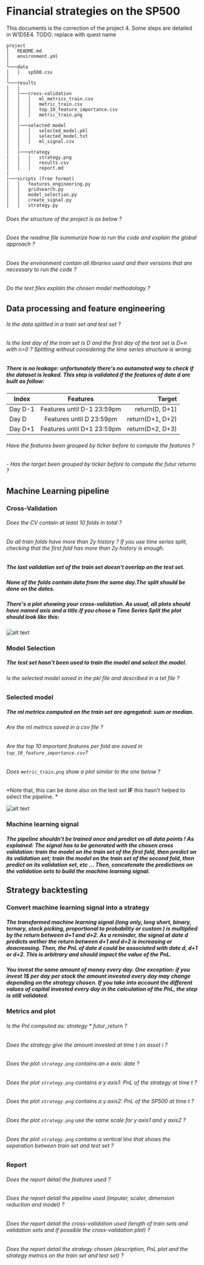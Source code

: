 # Financial strategies on the SP500
 
 This documents is the correction of the project 4. Some steps are detailed in W1D5E4. TODO: replace with quest name
 

```
project
│   README.md
│   environment.yml    
│
└───data
│   │   sp500.csv
│
└───results
│   │   
|   |───cross-validation 
│   │   │   ml_metrics_train.csv
│   │   │   metric_train.csv
│   │   │   top_10_feature_importance.csv
│   │   │   metric_train.png
│   │  
|   |───selected model
│   │   │   selected_model.pkl
│   │   │   selected_model.txt
│   │   │   ml_signal.csv
│   │   
|   |───strategy
|   |   |   strategy.png
│   │   │   results.csv
│   │   │   report.md
|
|───scripts (free format)
│   │   features_engineering.py
│   │   gridsearch.py
│   │   model_selection.py
│   │   create_signal.py
│   │   strategy.py

``` 

###### Does the structure of the project is as below ? 

###### Does the readme file summurize how to run the code and explain the global approach ? 

###### Does the environment contain all libraries used and their versions that are necessary to run the code ? 

###### Do the text files explain the chosen model methodology ? 


## **Data processing and feature engineering**

###### Is the data splitted in a train set and test set ? 
###### Is the last day of the train set is D and the first day of the test set is D+n with n>0 ? Splitting without considering the time series structure is wrong. 

##### There is no leakage: unfortunately there's no autamated way to check if the dataset is leaked. This step is validated if the features of date d are built as follow: 

| Index    |  Features                   |Target |
|----------|:-------------:              |------:|
| Day D-1  |  Features until D-1 23:59pm | return(D, D+1) |
| Day D    |  Features until D 23:59pm | return(D+1, D+2) |
| Day D+1  |  Features until D+1 23:59pm   | return(D+2, D+3) |

###### Have the features been grouped by ticker before to compute the features ? 

###### - Has the target been grouped by ticker before to compute the futur returns ? 


## **Machine Learning pipeline**

### Cross-Validation

###### Does the CV contain at least 10 folds in total ? 
###### Do all train folds have more than 2y history ?  If you use time series split, checking that the first fold has more than 2y history is enough. 
##### The last validation set of the train set doesn't overlap on the test set. 
##### None of the folds contain data from the same day.The split should be done on the dates. 
##### There's a plot showing your cross-validation. As usual, all plots should have named axis and a title.If you chose a Time Series Split the plot should look like this: 


![alt text][timeseries]

[timeseries]: ../Time_series_split.png "Time Series split" 


### Model Selection

##### The test set hasn't been used to train the model and select the model. 
###### Is the selected model  saved in the pkl file and described in a txt file ? 

### Selected model

##### The ml metrics computed on the train set are agregated: sum or median. 
###### Are the ml metrics saved in a csv file ? 
###### Are the top 10 important features per fold are saved in `top_10_feature_importance.csv`? 
###### Does `metric_train.png` show a plot similar to the one below ? 
*Note that, this can be done also on the test set **IF** this hasn't helped to select the pipeline. *

![alt text][barplot]

[barplot]: ../metric_plot.png "Metric plot"

### Machine learning signal

##### **The pipeline shouldn't be trained once and predict on all data points !** As explained: The signal has to be generated with the chosen cross validation: train the model on the train set of the first fold, then predict on its validation set; train the model on the train set of the second fold, then predict on its validation set, etc ... Then, concatenate the predictions on the validation sets to build the machine learning signal.


## **Strategy backtesting**

### Convert machine learning signal into a strategy

##### The transformed machine learning signal (long only, long short, binary, ternary, stock picking, proportional to probability or custom ) is multiplied by the return between d+1 and d+2. As a reminder, the signal at date d predicts wether the return between d+1 and d+2 is increasing or deacreasing. Then, the PnL of date d could be associated with date d, d+1 or d+2. This is arbitrary and should impact the value of the PnL. 

##### You invest the same amount of money every day. One exception: if you invest 1$ per day per stock the amount invested every day may change depending on the strategy chosen. If you take into account the different values of capital invested every day in the calculation of the PnL, the step is still validated. 

### Metrics and plot

###### Is the Pnl computed as: strategy * futur_return ?  
###### Does the strategy give the amount invested at time t on asset i ? 

###### Does the plot `strategy.png` contains an x axis: date ? 
###### Does the plot `strategy.png` contains a y axis1: PnL of the strategy at time t ? 
###### Does the plot `strategy.png` contains a y axis2: PnL of the SP500 at time t ? 
###### Does the plot `strategy.png` use the same scale for y axis1 and y axis2 ? 
###### Does the plot `strategy.png` contains a vertical  line that shows the separation between train set and test set ?

### Report

###### Does the report detail the features used ? 

###### Does the report detail the pipeline used (imputer, scaler, dimension reduction and model) ? 

###### Does the report detail the cross-validation used (length of train sets and validation sets and if possible the cross-validation plot) ? 

###### Does the report detail the strategy chosen (description, PnL plot and the strategy metrics on the train set and test set) ? 
